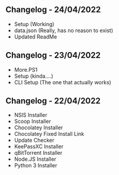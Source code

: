 ## Changelog - 24/04/2022
+ Setup (Working)
+ data.json (Really, has no reason to exist)
+ Updated ReadMe

## Changelog - 23/04/2022
+ More.PS1
+ Setup (kinda....)
+ CLI Setup (The one that actually works)

## Changelog - 22/04/2022
+ NSIS Installer
+ Scoop Installer
+ Chocolatey Installer
+ Chocolatey Fixed Install Link
+ Update Checker
+ KeePassXC Installer
+ qBitTorrent Installer
+ Node.JS Installer
+ Python 3 Installer